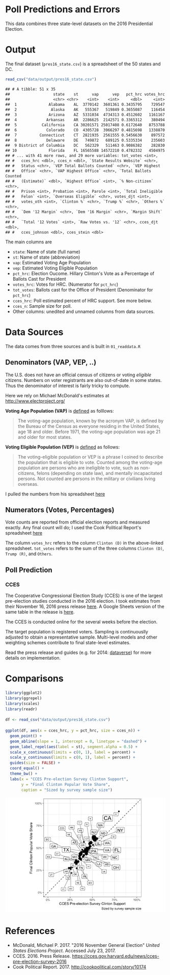 Poll Predictions and Errors
================

This data combines three state-level datasets on the 2016 Presidential Election.

Output
======

The final dataset (`pres16_state.csv`) is a spreadsheet of the 50 states and DC.

``` r
read_csv("data/output/pres16_state.csv")
```

    ## # A tibble: 51 x 35
    ##                   state    st      vap      vep   pct_hrc votes_hrc
    ##                   <chr> <chr>    <int>    <int>     <dbl>     <int>
    ##  1              Alabama    AL  3770142  3601361 0.3435795    729547
    ##  2               Alaska    AK   555367   519849 0.3655087    116454
    ##  3              Arizona    AZ  5331034  4734313 0.4512602   1161167
    ##  4             Arkansas    AR  2286625  2142571 0.3365312    380494
    ##  5           California    CA 30201571 25017408 0.6172640   8753788
    ##  6             Colorado    CO  4305728  3966297 0.4815698   1338870
    ##  7          Connecticut    CT  2821935  2561555 0.5456630    897572
    ##  8             Delaware    DE   749872   689125 0.5335334    235603
    ##  9 District of Columbia    DC   562329   511463 0.9086382    282830
    ## 10              Florida    FL 16565588 14572210 0.4782332   4504975
    ## # ... with 41 more rows, and 29 more variables: tot_votes <int>,
    ## #   cces_hrc <dbl>, cces_n <dbl>, `State Results Website` <chr>,
    ## #   Status <chr>, `VEP Total Ballots Counted` <chr>, `VEP Highest
    ## #   Office` <chr>, `VAP Highest Office` <chr>, `Total Ballots Counted
    ## #   (Estimate)` <dbl>, `Highest Office` <int>, `% Non-citizen` <chr>,
    ## #   Prison <int>, Probation <int>, Parole <int>, `Total Ineligible
    ## #   Felon` <int>, `Overseas Eligible` <chr>, votes_djt <int>,
    ## #   votes_oth <int>, `Clinton %` <chr>, `Trump %` <chr>, `Others %` <chr>,
    ## #   `Dem '12 Margin` <chr>, `Dem '16 Margin` <chr>, `Margin Shift` <chr>,
    ## #   `Total '12 Votes` <int>, `Raw Votes vs. '12` <chr>, cces_djt <dbl>,
    ## #   cces_johnson <dbl>, cces_stein <dbl>

The main columns are

-   `state`: Name of state (full name)
-   `st`: Name of state (abbreviation)
-   `vap`: Estimated Voting Age Population
-   `vep`: Estimated Voting Eligible Population
-   `pct_hrc`: Election Oucome. Hillary Clinton's Vote as a Percentage of Ballots Cast for President
-   `votes_hrc`: Votes for HRC. (Numerator for `pct_hrc`)
-   `tot_votes`: Ballots cast for the Office of President (Denominator for `pct_hrc`)
-   `cces_hrc`: Poll estimated percent of HRC support. See more below.
-   `cces_n`: Sample size for poll.
-   Other columns: unedited and unnamed columns from data sources.

Data Sources
============

The data comes from three sources and is built in `01_readdata.R`

Denominators (VAP, VEP, ..)
---------------------------

The U.S. does not have an official census of citizens or voting *eligible* citizens. Numbers on voter registrants are also out-of-date in some states. Thus the denominator of interest is fairly tricky to compute.

Here we rely on Michael McDonald's estimates at <http://www.electproject.org/>

**Voting Age Population (VAP)** is [defined](http://www.electproject.org/home/voter-turnout/faq/denominator) as folllows:

> The voting-age population, known by the acronym VAP, is defined by the Bureau of the Census as everyone residing in the United States, age 18 and older. Before 1971, the voting-age population was age 21 and older for most states.

**Voting Eligible Population (VEP)** is [defined](http://www.electproject.org/home/voter-turnout/faq/denominator) as follows:

> The voting-eligible population or VEP is a phrase I coined to describe the population that is eligible to vote. Counted among the voting-age population are persons who are ineligible to vote, such as non-citizens, felons (depending on state law), and mentally incapacitated persons. Not counted are persons in the military or civilians living overseas.

I pulled the numbers from his spreadsheet [here](https://docs.google.com/spreadsheets/d/1VAcF0eJ06y_8T4o2gvIL4YcyQy8pxb1zYkgXF76Uu1s/edit#gid=2030096602)

Numerators (Votes, Percentages)
-------------------------------

Vote counts are reported from official election reports and measured exactly. Any final count will do; I used the Cook Political Report's spreadsheet [here](https://docs.google.com/spreadsheets/d/133Eb4qQmOxNvtesw2hdVns073R68EZx4SfCnP4IGQf8)

The column `votes_hrc` refers to the column `Clinton (D)` in the above-linked spreadsheet. `tot_votes` refers to the sum of the three columns `Clinton (D)`, `Trump (R)`, and `Others`.

Poll Prediction
---------------

### CCES

The Cooperative Congressional Election Study (CCES) is one of the largest pre-election studies conducted in the 2016 election. I took estimates from their November 16, 2016 press release [here](https://cces.gov.harvard.edu/news/cces-pre-election-survey-2016). A Google Sheets version of the same table in the release is [here](https://docs.google.com/spreadsheets/d/1pJLEHfvCN-eX1mBfe6sgs0dwF2oq9G1FcUhKFk0Pe8g).

The CCES is conducted online for the several weeks before the election.

The target population is registered voters. Sampling is continuouslly adjusted to obtain a representative sample. Multi-level models and other weighting schemes contribute to final state-level estimates.

Read the press release and guides (e.g. for 2014: [dataverse](https://dataverse.harvard.edu/file.xhtml?fileId=2794577&version=RELEASED&version=.0)) for more details on implementation.

Comparisons
===========

``` r
library(ggplot2)
library(ggrepel)
library(scales)
library(readr)

df <- read_csv("data/output/pres16_state.csv")

ggplot(df, aes(x = cces_hrc, y = pct_hrc, size = cces_n)) +
  geom_point() +
  geom_abline(slope = 1, intercept = 0, linetype = "dashed") +
  geom_label_repel(aes(label = st), segment.alpha = 0.5) +
  scale_x_continuous(limits = c(0, 1), label = percent) +
  scale_y_continuous(limits = c(0, 1), label = percent) +
  guides(size = FALSE) +
  coord_equal() +
  theme_bw() +
  labs(x = "CCES Pre-election Survey Clinton Support",
       y = "Final Clinton Popular Vote Share",
       caption = "Sized by survey sample size")
```

![](README_files/figure-markdown_github-ascii_identifiers/unnamed-chunk-2-1.png)

References
==========

-   McDonald, Michael P. 2017. "2016 November General Election" *United States Elections Project.* Accessed July 23, 2017.
-   CCES. 2016. Press Release. <https://cces.gov.harvard.edu/news/cces-pre-election-survey-2016>
-   Cook Political Report. 2017. <http://cookpolitical.com/story/10174>
